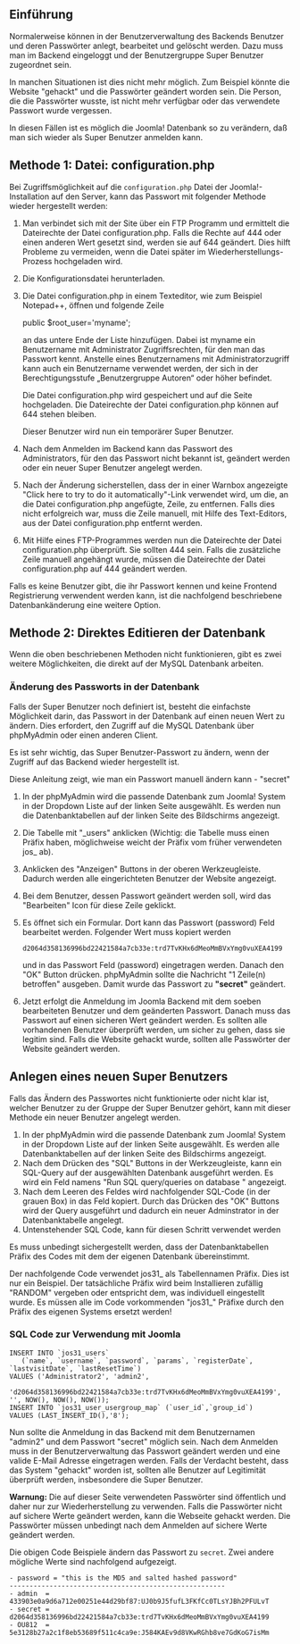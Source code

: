 <!-- Filename: How_do_you_recover_or_reset_your_admin_password%3F / Display title: Wiederherstellung des Administratorkennworts -->

## Einführung

Normalerweise können in der Benutzerverwaltung des Backends Benutzer und
deren Passwörter anlegt, bearbeitet und gelöscht werden. Dazu muss man
im Backend eingeloggt und der Benutzergruppe Super Benutzer zugeordnet
sein.

In manchen Situationen ist dies nicht mehr möglich. Zum Beispiel könnte
die Website "gehackt" und die Passwörter geändert worden sein. Die
Person, die die Passwörter wusste, ist nicht mehr verfügbar oder das
verwendete Passwort wurde vergessen.

In diesen Fällen ist es möglich die Joomla! Datenbank so zu verändern,
daß man sich wieder als Super Benutzer anmelden kann.

## Methode 1: Datei: configuration.php

Bei Zugriffsmöglichkeit auf die `configuration.php` Datei der
Joomla!-Installation auf den Server, kann das Passwort mit folgender
Methode wieder hergestellt werden:

1. Man verbindet sich mit der Site über ein FTP Programm und ermittelt
die Dateirechte der Datei configuration.php. Falls die Rechte auf 444
oder einen anderen Wert gesetzt sind, werden sie auf 644 geändert. Dies
hilft Probleme zu vermeiden, wenn die Datei später im
Wiederherstellungs-Prozess hochgeladen wird.
2. Die Konfigurationsdatei herunterladen.
3. Die Datei configuration.php in einem Texteditor, wie zum Beispiel
Notepad++, öffnen und folgende Zeile

    public $root_user='myname';

    an das untere Ende der Liste hinzufügen. Dabei ist myname ein
Benutzername mit Administrator Zugriffsrechten, für den man das Passwort
kennt. Anstelle eines Benutzernamens mit Administratorzugriff kann auch
ein Benutzername verwendet werden, der sich in der Berechtigungsstufe
„Benutzergruppe Autoren“ oder höher befindet.

    Die Datei configuration.php wird gespeichert und auf die Seite
hochgeladen. Die Dateirechte der Datei configuration.php können auf 644
stehen bleiben.

    Dieser Benutzer wird nun ein temporärer Super Benutzer.
4. Nach dem Anmelden im Backend kann das Passwort des Administrators,
für den das Passwort nicht bekannt ist, geändert werden oder ein neuer
Super Benutzer angelegt werden.
5. Nach der Änderung sicherstellen, dass der in einer Warnbox
angezeigte "Click here to try to do it automatically"-Link verwendet
wird, um die, an die Datei configuration.php angefügte, Zeile, zu
entfernen. Falls dies nicht erfolgreich war, muss die Zeile manuell, mit
Hilfe des Text-Editors, aus der Datei configuration.php entfernt werden.
6. Mit Hilfe eines FTP-Programmes werden nun die Dateirechte der Datei
configuration.php überprüft. Sie sollten 444 sein. Falls die zusätzliche
Zeile manuell angehängt wurde, müssen die Dateirechte der Datei
configuration.php auf 444 geändert werden.

Falls es keine Benutzer gibt, die ihr Passwort kennen und keine Frontend
Registrierung verwendent werden kann, ist die nachfolgend beschriebene
Datenbankänderung eine weitere Option.

## Methode 2: Direktes Editieren der Datenbank

Wenn die oben beschriebenen Methoden nicht funktionieren, gibt es zwei
weitere Möglichkeiten, die direkt auf der MySQL Datenbank arbeiten.

### Änderung des Passworts in der Datenbank

Falls der Super Benutzer noch definiert ist, besteht die einfachste
Möglichkeit darin, das Passwort in der Datenbank auf einen neuen Wert zu
ändern. Dies erfordert, den Zugriff auf die MySQL Datenbank über
phpMyAdmin oder einen anderen Client.

Es ist sehr wichtig, das Super Benutzer-Passwort zu ändern, wenn der Zugriff 
auf das Backend wieder hergestellt ist.

Diese Anleitung zeigt, wie man ein Passwort manuell ändern kann - "secret"

1.  In der phpMyAdmin wird die passende Datenbank zum Joomla! System in
    der Dropdown Liste auf der linken Seite ausgewählt. Es werden nun
    die Datenbanktabellen auf der linken Seite des Bildschirms
    angezeigt.
2.  Die Tabelle mit "\_users" anklicken (Wichtig: die Tabelle muss einen
    Präfix haben, möglichweise weicht der Präfix vom früher verwendeten
    jos\_ ab).
3.  Anklicken des "Anzeigen" Buttons in der oberen Werkzeugleiste.
    Dadurch werden alle eingerichteten Benutzer der Website angezeigt.
4.  Bei dem Benutzer, dessen Passwort geändert werden soll, wird das
    "Bearbeiten" Icon für diese Zeile geklickt.
5.  Es öffnet sich ein Formular. Dort kann das Passwort (password) Feld
    bearbeitet werden. Folgender Wert muss kopiert werden

        d2064d358136996bd22421584a7cb33e:trd7TvKHx6dMeoMmBVxYmg0vuXEA4199

    und in das Passwort Feld (password) eingetragen werden. Danach den
    "OK" Button drücken. phpMyAdmin sollte die Nachricht "1 Zeile(n)
    betroffen" ausgeben. Damit wurde das Passwort zu **"secret"**
    geändert.
6.  Jetzt erfolgt die Anmeldung im Joomla Backend mit dem soeben
    bearbeiteten Benutzer und dem geänderten Passwort. Danach muss das
    Passwort auf einen sicheren Wert geändert werden. Es sollten alle
    vorhandenen Benutzer überprüft werden, um sicher zu gehen, dass sie
    legitim sind. Falls die Website gehackt wurde, sollten alle
    Passwörter der Website geändert werden.

## Anlegen eines neuen Super Benutzers

Falls das Ändern des Passwortes nicht funktionierte oder nicht klar ist,
welcher Benutzer zu der Gruppe der Super Benutzer gehört, kann mit
dieser Methode ein neuer Benutzer angelegt werden.

1.  In der phpMyAdmin wird die passende Datenbank zum Joomla! System in
    der Dropdown Liste auf der linken Seite ausgewählt. Es werden alle
    Datenbanktabellen auf der linken Seite des Bildschirms angezeigt.
2.  Nach dem Drücken des "SQL" Buttons in der Werkzeugleiste, kann ein
    SQL-Query auf der ausgewählten Datenbank ausgeführt werden. Es wird
    ein Feld namens "Run SQL query/queries on database " angezeigt.
3.  Nach dem Leeren des Feldes wird nachfolgender SQL-Code (in der
    grauen Box) in das Feld kopiert. Durch das Drücken des "OK" Buttons
    wird der Query ausgeführt und dadurch ein neuer Adminstrator in der
    Datenbanktabelle angelegt.
4.  Untenstehender SQL Code, kann für diesen Schritt verwendet werden

Es muss unbedingt sichergestellt werden, dass der Datenbanktabellen Präfix des 
Codes mit dem der eigenen Datenbank übereinstimmt.

Der nachfolgende Code verwendet jos31\_ als Tabellennamen Präfix. Dies
ist nur ein Beispiel. Der tatsächliche Präfix wird beim Installieren
zufällig "RANDOM" vergeben oder entspricht dem, was individuell
eingestellt wurde. Es müssen alle im Code vorkommenden "jos31\_" Präfixe
durch den Präfix des eigenen Systems ersetzt werden!

### SQL Code zur Verwendung mit Joomla

    INSERT INTO `jos31_users`
       (`name`, `username`, `password`, `params`, `registerDate`, `lastvisitDate`, `lastResetTime`)
    VALUES ('Administrator2', 'admin2',
        'd2064d358136996bd22421584a7cb33e:trd7TvKHx6dMeoMmBVxYmg0vuXEA4199', '', NOW(), NOW(), NOW());
    INSERT INTO `jos31_user_usergroup_map` (`user_id`,`group_id`)
    VALUES (LAST_INSERT_ID(),'8');

Nun sollte die Anmeldung in das Backend mit dem Benutzernamen "admin2"
und dem Passwort "secret" möglich sein. Nach dem Anmelden muss in der
Benutzerverwaltung das Passwort geändert werden und eine valide E-Mail
Adresse eingetragen werden. Falls der Verdacht besteht, dass das System
"gehackt" worden ist, sollten alle Benutzer auf Legitimität überprüft
werden, insbesondere die Super Benutzer.

**Warnung:** Die auf dieser Seite verwendeten Passwörter sind öffentlich und
daher nur zur Wiederherstellung zu verwenden. Falls die Passwörter nicht
auf sichere Werte geändert werden, kann die Webseite gehackt werden. Die
Passwörter müssen unbedingt nach dem Anmelden auf sichere Werte geändert
werden.

Die obigen Code Beispiele ändern das Passwort zu `secret`. Zwei andere
mögliche Werte sind nachfolgend aufgezeigt.

    - password = "this is the MD5 and salted hashed password"
    ------------------------------------------------------
    - admin  = 433903e0a9d6a712e00251e44d29bf87:UJ0b9J5fufL3FKfCc0TLsYJBh2PFULvT
    - secret = d2064d358136996bd22421584a7cb33e:trd7TvKHx6dMeoMmBVxYmg0vuXEA4199
    - OU812  = 5e3128b27a2c1f8eb53689f511c4ca9e:J584KAEv9d8VKwRGhb8ve7GdKoG7isMm
